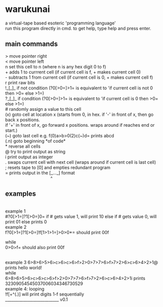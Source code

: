 # warukunai
a virtual-tape based esoteric 'programming language'<br>
run this program directly in cmd.
to get help, type help and press enter.
## main commands
<p>
> move pointer right<br>
< move pointer left<br>
n set this cell to n (where n is any hex digit 0 to f)<br>
+ adds 1 to currrent cell (if current cell is f, + makes current cell 0)<br>
- subtracts 1 from current cell (if current cell is 0, + makes current cell f)<br>
r print raw bits<br>
!_[_]_ if not condition (?0[>0=]>1= is equivalent to 'if current cell is not 0 then >0= else >1=)<br>
?_[_]_ if condition (?0[>0=]>1= is equivalent to 'if current cell is 0 then >0= else >1=)<br>
# randomly assign a value to this cell<br>
(x) goto cell at location x (starts from 0, in hex. if '-' in front of x, then go back x positions. <br>
    if '+' in front of x, go forward x positions. wraps around if reaches end or start.)<br>
(~) goto last cell e.g. f(0)a>b>0(2)c(~)d= prints abcd<br>
(.n) goto beginning *of code*<br>
* reverse all cells<br>
@ try to print output as string<br>
i print output as integer<br>
. swaps current cell with next cell (wraps around if current cell is last cell)<br>
; resets tape to [0] and empties redundant program<br>
= prints output in the [_..._] format<br>
&nbsp;&nbsp;&nbsp;&nbsp;&nbsp;&nbsp;&nbsp;&nbsp;&nbsp;&nbsp;&nbsp;&nbsp;&nbsp;&nbsp;&nbsp;&nbsp;&nbsp;&nbsp;&nbsp;&nbsp;&nbsp;&nbsp;&nbsp;&nbsp;&nbsp;&nbsp;&nbsp;&nbsp;&nbsp;&nbsp;&nbsp;&nbsp;&nbsp;&nbsp;&nbsp;&nbsp;&nbsp;^<br>
</p>

## examples
<br>
example 1 
<br>
#?0[>1=]?1[>0=]0=
if # gets value 1, will print 10 else if # gets value 0, will print 01
else prints 0

<br>
example 2
<br>
f?0[>1=]?1[>0=]!f[1>1>1=]>0>0*= 
should print 00f

while
<br>
0>0>f=
should also print 00f

<br>
example 3
6>8>6>5>6>c>6>c>6>f>2>0>7>7>6>f>7>2>6>c>6>4>2>1@
prints hello world!
<br>
while
<br>
6>8>6>5>6>c>6>c>6>f>2>0>7>7>6>f>7>2>6>c>6>4>2>1i
prints 32309054545037006034346730529
<br>
example 4: looping
<br>
!f[+^(.)]
will print digits 1-f sequentially
<br>
___________________________
v0.1
